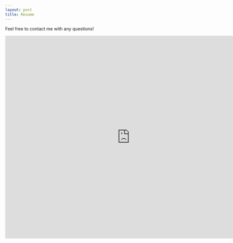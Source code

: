 ```yaml
---
layout: post
title: Resume
---
```


Feel free to contact me with any questions!

<iframe src="https://docs.google.com/gview?url=https://github.com/enigmaticlogic/enigmaticlogic.github.io/raw/master/images/resume.pdf&embedded=true" style="width:800px; height:650px;" frameborder="0"></iframe>

